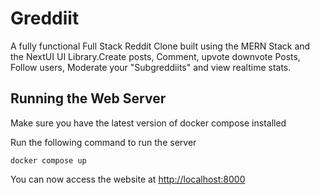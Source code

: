 # Greddiit 
A fully functional Full Stack Reddit Clone built using the MERN Stack and the NextUI UI Library.Create posts, Comment, upvote downvote Posts, Follow users, Moderate your "Subgreddiits" and view realtime stats.

## Running the Web Server

Make sure you have the latest version of docker compose installed

Run the following command to run the server

```shell
docker compose up
```

You can now access the website at [http://localhost:8000]()

